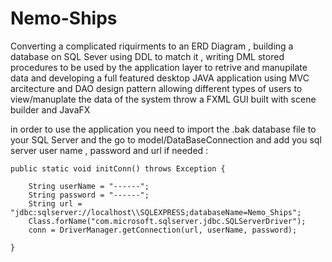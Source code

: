 # Nemo-Ships

Converting a complicated riquirments to an ERD Diagram , building a database on SQL Sever using DDL to match it , writing DML stored procedures to be used by the application layer to retrive and manupilate data and developing a full featured desktop JAVA application using MVC arcitecture and DAO design pattern allowing different types of users to view/manuplate the data of the system throw a FXML GUI built with scene builder and JavaFX


in order to use the application you need to import the .bak database file to your SQL Server and 
the go to model/DataBaseConnection and add you sql server user name , password and url if needed :


	public static void initConn() throws Exception {

		String userName = "------";
		String password = "------";
		String url = "jdbc:sqlserver://localhost\\SQLEXPRESS;databaseName=Nemo_Ships";
		Class.forName("com.microsoft.sqlserver.jdbc.SQLServerDriver");
		conn = DriverManager.getConnection(url, userName, password);

	}
